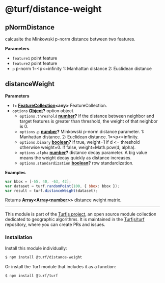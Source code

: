 # @turf/distance-weight

<!-- Generated by documentation.js. Update this documentation by updating the source code. -->

## pNormDistance

calcualte the Minkowski p-norm distance between two features.

**Parameters**

-   `feature1`  point feature
-   `feature2`  point feature
-   `p`  p-norm 1=&lt;p&lt;=infinity 1: Manhattan distance 2: Euclidean distance

## distanceWeight

**Parameters**

-   `fc` **[FeatureCollection](https://tools.ietf.org/html/rfc7946#section-3.3)&lt;any>** FeatureCollection.
-   `options` **[Object](https://developer.mozilla.org/docs/Web/JavaScript/Reference/Global_Objects/Object)?** option object.
    -   `options.threshold` **[number](https://developer.mozilla.org/docs/Web/JavaScript/Reference/Global_Objects/Number)?** If the distance between neighbor and target features is greater than threshold,
         the weight of that neighbor is 0.
    -   `options.p` **[number](https://developer.mozilla.org/docs/Web/JavaScript/Reference/Global_Objects/Number)?** Minkowski p-norm distance parameter.
        1: Manhattan distance. 2: Euclidean distance. 1=&lt;p&lt;=infinity.
    -   `options.binary` **[boolean](https://developer.mozilla.org/docs/Web/JavaScript/Reference/Global_Objects/Boolean)?** If true, weight=1 if d &lt;= threshold otherwise weight=0.
         If false, weight=Math.pow(d, alpha).
    -   `options.alpha` **[number](https://developer.mozilla.org/docs/Web/JavaScript/Reference/Global_Objects/Number)?** distance decay parameter.
        A big value means the weight decay quickly as distance increases.
    -   `options.standardization` **[boolean](https://developer.mozilla.org/docs/Web/JavaScript/Reference/Global_Objects/Boolean)?** row standardization.

**Examples**

```javascript
var bbox = [-65, 40, -63, 42];
var dataset = turf.randomPoint(100, { bbox: bbox });
var result = turf.distanceWeight(dataset);
```

Returns **[Array](https://developer.mozilla.org/docs/Web/JavaScript/Reference/Global_Objects/Array)&lt;[Array](https://developer.mozilla.org/docs/Web/JavaScript/Reference/Global_Objects/Array)&lt;[number](https://developer.mozilla.org/docs/Web/JavaScript/Reference/Global_Objects/Number)>>** distance weight matrix.

<!-- This file is automatically generated. Please don't edit it directly:
if you find an error, edit the source file (likely index.js), and re-run
./scripts/generate-readmes in the turf project. -->

---

This module is part of the [Turfjs project](http://turfjs.org/), an open source
module collection dedicated to geographic algorithms. It is maintained in the
[Turfjs/turf](https://github.com/Turfjs/turf) repository, where you can create
PRs and issues.

### Installation

Install this module individually:

```sh
$ npm install @turf/distance-weight
```

Or install the Turf module that includes it as a function:

```sh
$ npm install @turf/turf
```
